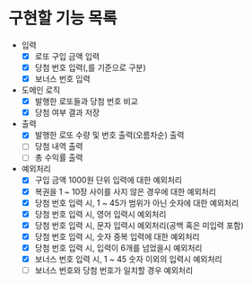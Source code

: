 # 구현할 기능 목록

- 입력
  - [x] 로또 구입 금액 입력
  - [x] 당첨 번호 입력(,를 기준으로 구분)
  - [x] 보너스 번호 입력
- 도메인 로직
  - [x] 발행한 로또들과 당첨 번호 비교
  - [x] 당첨 여부 결과 저장
- 출력
  - [x] 발행한 로또 수량 및 번호 출력(오름차순) 출력
  - [ ] 당첨 내역 출력
  - [ ] 총 수익률 출력
- 예외처리
  - [x] 구입 금액 1000원 단위 입력에 대한 예외처리
  - [x] 복권을 1 ~ 10장 사이를 사지 않은 경우에 대한 예외처리
  - [x] 당첨 번호 입력 시, 1 ~ 45가 범위가 아닌 숫자에 대한 예외처리
  - [x] 당첨 번호 입력 시, 영어 입력시 예외처리
  - [x] 당첨 번호 입력 시, 문자 입력시 예외처리(공백 혹은 미입력 포함)
  - [x] 당첨 번호 입력 시, 숫자 중복 입력에 대한 예외처리
  - [x] 당첨 번호 입력 시, 입력이 6개를 넘었을시 예외처리
  - [x] 보너스 번호 입력 시, 1 ~ 45 숫자 이외의 입력시 예외처리
  - [ ] 보너스 번호와 당첨 번호가 일치할 경우 예외처리
